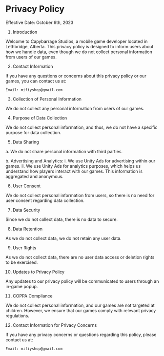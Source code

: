 # Privacy Policy

Effective Date: October 9th, 2023

1. Introduction

Welcome to Capybarrage Studios, a mobile game developer located in Lethbridge, Alberta. This privacy policy is designed to inform users about how we handle data, even though we do not collect personal information from users of our games.

2. Contact Information

If you have any questions or concerns about this privacy policy or our games, you can contact us at:

    Email: mifiyshop@gmail.com

3. Collection of Personal Information

We do not collect any personal information from users of our games.

4. Purpose of Data Collection

We do not collect personal information, and thus, we do not have a specific purpose for data collection.

5. Data Sharing

a. We do not share personal information with third parties.

b. Advertising and Analytics:
i. We use Unity Ads for advertising within our games.
ii. We use Unity Ads for analytics purposes, which helps us understand how players interact with our games. This information is aggregated and anonymous.

6. User Consent

We do not collect personal information from users, so there is no need for user consent regarding data collection.

7. Data Security

Since we do not collect data, there is no data to secure.

8. Data Retention

As we do not collect data, we do not retain any user data.

9. User Rights

As we do not collect data, there are no user data access or deletion rights to be exercised.

10. Updates to Privacy Policy

Any updates to our privacy policy will be communicated to users through an in-game popup.

11. COPPA Compliance

We do not collect personal information, and our games are not targeted at children. However, we ensure that our games comply with relevant privacy regulations.

12. Contact Information for Privacy Concerns

If you have any privacy concerns or questions regarding this policy, please contact us at:

    Email: mifiyshop@gmail.com
